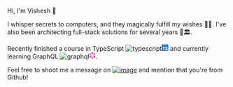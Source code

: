 Hi, I'm Vishesh 👋

I whisper secrets to computers, and they magically fulfill my wishes 🧙‍♂️. I've also been architecting full-stack solutions for several years 🧱🏛️.

Recently finished a course in TypeScript ![typescript](https://github.com/user-attachments/assets/2f8fd4fc-79e9-405e-a6b7-ba5be5376145)<svg role="img" viewBox="0 0 24 24" xmlns="http://www.w3.org/2000/svg" fill="#3178C6" width="15" height="15"><path d="M1.125 0C.502 0 0 .502 0 1.125v21.75C0 23.498.502 24 1.125 24h21.75c.623 0 1.125-.502 1.125-1.125V1.125C24 .502 23.498 0 22.875 0zm17.363 9.75c.612 0 1.154.037 1.627.111a6.38 6.38 0 0 1 1.306.34v2.458a3.95 3.95 0 0 0-.643-.361 5.093 5.093 0 0 0-.717-.26 5.453 5.453 0 0 0-1.426-.2c-.3 0-.573.028-.819.086a2.1 2.1 0 0 0-.623.242c-.17.104-.3.229-.393.374a.888.888 0 0 0-.14.49c0 .196.053.373.156.529.104.156.252.304.443.444s.423.276.696.41c.273.135.582.274.926.416.47.197.892.407 1.266.628.374.222.695.473.963.753.268.279.472.598.614.957.142.359.214.776.214 1.253 0 .657-.125 1.21-.373 1.656a3.033 3.033 0 0 1-1.012 1.085 4.38 4.38 0 0 1-1.487.596c-.566.12-1.163.18-1.79.18a9.916 9.916 0 0 1-1.84-.164 5.544 5.544 0 0 1-1.512-.493v-2.63a5.033 5.033 0 0 0 3.237 1.2c.333 0 .624-.03.872-.09.249-.06.456-.144.623-.25.166-.108.29-.234.373-.38a1.023 1.023 0 0 0-.074-1.089 2.12 2.12 0 0 0-.537-.5 5.597 5.597 0 0 0-.807-.444 27.72 27.72 0 0 0-1.007-.436c-.918-.383-1.602-.852-2.053-1.405-.45-.553-.676-1.222-.676-2.005 0-.614.123-1.141.369-1.582.246-.441.58-.804 1.004-1.089a4.494 4.494 0 0 1 1.47-.629 7.536 7.536 0 0 1 1.77-.201zm-15.113.188h9.563v2.166H9.506v9.646H6.789v-9.646H3.375z"/></svg> and currently learning GraphQL ![graphql](https://github.com/user-attachments/assets/67af0137-88d7-45cf-a97b-919cc089ddbc)<svg role="img" viewBox="0 0 24 24" xmlns="http://www.w3.org/2000/svg" fill="#E10098" width="15px" height="15px"><path d="M12.002 0a2.138 2.138 0 1 0 0 4.277 2.138 2.138 0 1 0 0-4.277zm8.54 4.931a2.138 2.138 0 1 0 0 4.277 2.138 2.138 0 1 0 0-4.277zm0 9.862a2.138 2.138 0 1 0 0 4.277 2.138 2.138 0 1 0 0-4.277zm-8.54 4.931a2.138 2.138 0 1 0 0 4.276 2.138 2.138 0 1 0 0-4.276zm-8.542-4.93a2.138 2.138 0 1 0 0 4.276 2.138 2.138 0 1 0 0-4.277zm0-9.863a2.138 2.138 0 1 0 0 4.277 2.138 2.138 0 1 0 0-4.277zm8.542-3.378L2.953 6.777v10.448l9.049 5.224 9.047-5.224V6.777zm0 1.601 7.66 13.27H4.34zm-1.387.371L3.97 15.037V7.363zm2.774 0 6.646 3.838v7.674zM5.355 17.44h13.293l-6.646 3.836z"/></svg>.


Feel free to shoot me a message on <a href="https://linkedin.com/in/visheshthanki/">![image](https://img.shields.io/badge/LinkedIn-0077B5?style=for-the-badge&logo=linkedin)</a> and mention that you're from Github!
